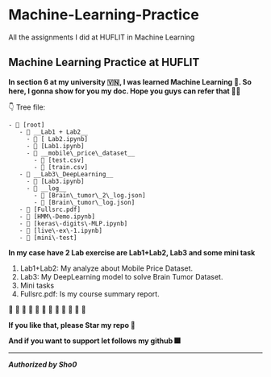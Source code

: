 # Machine-Learning-Practice
All the assignments I did at HUFLIT in Machine Learning


## Machine Learning Practice at HUFLIT
**In section 6 at my university 🇻🇳, I was learned Machine Learning 🤖. So here, I gonna show for you my doc. Hope you guys can refer that 🙆🏻**

👇 Tree file:
```
- 🌱 [root] 
   - 📂 __Lab1 + Lab2__
     - 📄 [ Lab2.ipynb]
     - 📄 [Lab1.ipynb]
     - 📂 __mobile\_price\_dataset__
       - 📄 [test.csv]
       - 📄 [train.csv]
   - 📂 __Lab3\_DeepLearning__
     - 📄 [Lab3.ipynb]
     - 📂 __log__
       - 📄 [Brain\_tumor\_2\_log.json]
       - 📄 [Brain\_tumor\_log.json]
   - 📄 [Fullsrc.pdf]
   - 📄 [HMM\-Demo.ipynb]
   - 📄 [keras\-digits\-MLP.ipynb]
   - 📄 [live\-ex\-1.ipynb]
   - 📄 [mini\-test]
```

**In my case have 2 Lab exercise are Lab1+Lab2, Lab3 and some mini task**

1. Lab1+Lab2: My analyze about Mobile Price Dataset.
2. Lab3: My DeepLearning model to solve Brain Tumor Dataset.
3. Mini tasks
4. Fullsrc.pdf: Is my course summary report.


💭 💭 💭 💭 💭 💭 💭 💭 💭 💭 💭 💭

**If you like that, please Star my repo 🌟**

**And if you want to support let follows my github 🎆**



--------------------------------------------------------------
***Authorized by Sho0***
